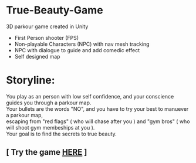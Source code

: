 # True-Beauty-Game
3D parkour game created in Unity 
- First Person shooter (FPS)
- Non-playable Characters (NPC) with nav mesh tracking
- NPC with dialogue to guide and add comedic effect
- Self designed map

# Storyline: 
You play as an person with low self confidence, and your conscience guides you through a parkour map. \
Your bullets are the words "NO", and you have to try your best to manuever a parkour map, \
escaping from "red flags" ( who will chase after you ) and "gym bros" ( who will shoot gym membeships at you ). \
Your goal is to find the secrets to true beauty.

## [ Try the game [HERE](https://jaypetan.itch.io/true-beauty) ]
